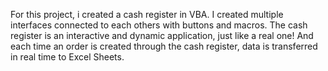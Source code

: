 For this project, i created a cash register in VBA.
I created multiple interfaces connected to each others with buttons and macros.
The cash register is an interactive and dynamic application, just like a real one! And each time an order is created through
the cash register, data is transferred in real time to Excel Sheets.

